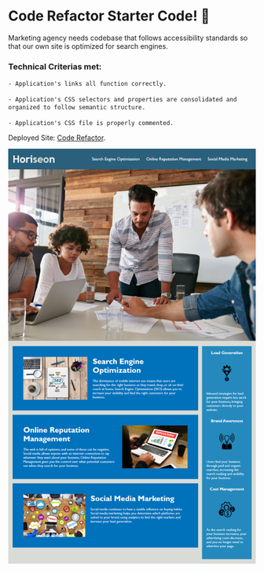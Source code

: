 # Code Refactor Starter Code! :speech_balloon:

Marketing agency needs codebase that follows accessibility standards
so that our own site is optimized for search engines.

### **Technical Criterias met:**
```
- Application's links all function correctly.

- Application's CSS selectors and properties are consolidated and organized to follow semantic structure.

- Application's CSS file is properly commented.
```

Deployed Site: [Code Refactor](https://pages.github.com/).

![Image of Project](./Develop/assets/images/projectone.png)
